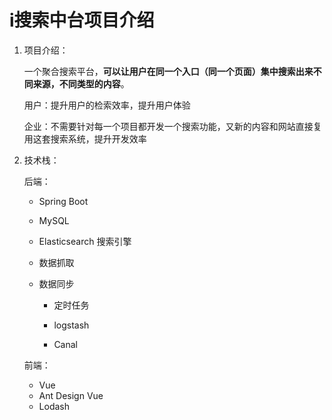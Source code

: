 

# i搜索中台项目介绍

1. 项目介绍：  

   一个聚合搜索平台，**可以让用户在同一个入口（同一个页面）集中搜索出来不同来源，不同类型的内容**。

   用户：提升用户的检索效率，提升用户体验

   企业：不需要针对每一个项目都开发一个搜索功能，又新的内容和网站直接复用这套搜索系统，提升开发效率

2. 技术栈：

   后端：

   - Spring Boot

   - MySQL

   - Elasticsearch 搜索引擎

   - 数据抓取

   - 数据同步

     - 定时任务

     - logstash
     - Canal

   前端：

   - Vue
   - Ant Design Vue
   - Lodash